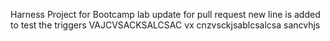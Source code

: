 Harness Project for Bootcamp lab
update for pull request
new line is added to test the triggers
VAJCVSACKSALCSAC
vx cnzvsckjsablcsalcsa
sancvhjs
